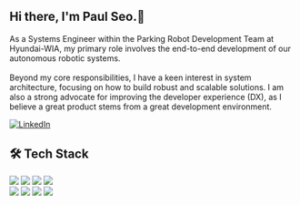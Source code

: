 ## Hi there, I'm Paul Seo.👋
As a Systems Engineer within the Parking Robot Development Team at Hyundai-WIA, my primary role involves the end-to-end development of our autonomous robotic systems. <br><br>
Beyond my core responsibilities, I have a keen interest in system architecture, focusing on how to build robust and scalable solutions. I am also a strong advocate for improving the developer experience (DX), as I believe a great product stems from a great development environment.

[![LinkedIn](https://img.shields.io/badge/LinkedIn-0077B5?style=for-the-logo&logo=linkedin&logoColor=white)](https://www.linkedin.com/in/paulusseo/)

## 🛠️ Tech Stack
<p>
  <img src="https://img.shields.io/badge/C++-00599C?style=flat-square&logo=cplusplus&logoColor=white"/>
  <img src="https://img.shields.io/badge/C%23-512BD4?style=flat-square&logo=csharp&logoColor=white"/>
  <img src="https://img.shields.io/badge/Python-3776AB?style=flat-square&logo=python&logoColor=white"/>
  <img src="https://img.shields.io/badge/JavaScript-F7DF1E?style=flat-square&logo=javascript&logoColor=black"/>
  <br>
  <img src="https://img.shields.io/badge/React-61DAFB?style=flat-square&logo=react&logoColor=black"/>
  <img src="https://img.shields.io/badge/ROS2-22314E?style=flat-square&logo=ros&logoColor=white"/>
  <img src="https://img.shields.io/badge/Docker-2496ED?style=flat-square&logo=docker&logoColor=white"/> 
  <img src="https://img.shields.io/badge/Git-F05032?style=flat-square&logo=git&logoColor=white"/>
</p>

